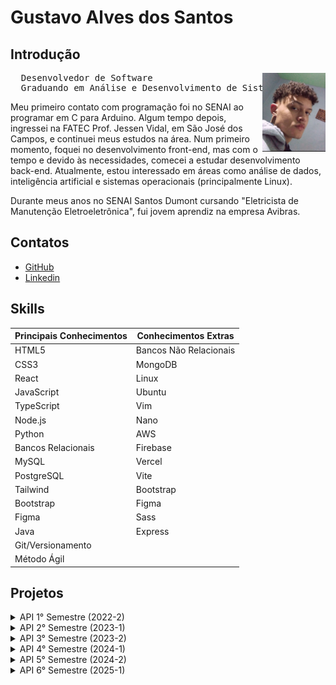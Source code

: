 # Gustavo Alves dos Santos

## Introdução
<img align="right" src="./assets/pfp.jpeg" alt="foto" width="20%" >
<p>
<pre>
  Desenvolvedor de Software   
  Graduando em Análise e Desenvolvimento de Sistemas
</pre>
</p>
 

Meu primeiro contato com programação foi no SENAI ao programar em C para Arduino. Algum tempo depois, ingressei na FATEC Prof. Jessen Vidal, em São José dos Campos, e continuei meus estudos na área. Num primeiro momento, foquei no desenvolvimento front-end, mas com o tempo e devido às necessidades, comecei a estudar desenvolvimento back-end. Atualmente, estou interessado em áreas como análise de dados, inteligência artificial e sistemas operacionais (principalmente Linux).


Durante meus anos no SENAI Santos Dumont cursando "Eletricista de Manutenção Eletroeletrônica", fui jovem aprendiz na empresa Avibras.

## Contatos
- [GitHub](https://github.com/ogustavoalves)
- [Linkedin](https://www.linkedin.com/in/ogustavoalves/)

## Skills

| **Principais Conhecimentos** | **Conhecimentos Extras**  |
|-----------------------------|--------------------------|
| HTML5                       | Bancos Não Relacionais   |
| CSS3                        | MongoDB                  |
| React                       | Linux                    |
| JavaScript                  | Ubuntu                   |
| TypeScript                  | Vim                      |
| Node.js                     | Nano                     |
| Python                      | AWS                      |
| Bancos Relacionais          | Firebase                 |
| MySQL                       | Vercel                   |
| PostgreSQL                  | Vite                     |
| Tailwind                    | Bootstrap                |
| Bootstrap                   | Figma                    |
| Figma                       | Sass                     |
| Java                        | Express                  |
| Git/Versionamento           |                          |
| Método Ágil                 |                          |

## Projetos

<details> 
<summary>API 1° Semestre (2022-2)</summary>

**Data:** *Agosto/2022*  
**Empresa:** *FATEC São José dos Campos - SP*  
Profº Antônio Egydio São Tiago Graça  

**Desafio:**  
Realizar a identificação de falhas nos equipamentos dos laboratórios de informática da FATEC-SJC, visando a abertura de solicitações internas para que as devidas correções sejam aplicadas de forma ágil e eficaz.

**Solução:**  
Para resolver o problema sugerido, criamos uma solução que facilita a abertura de chamados para o técnico e também possibilita a visualização rápida das máquinas em cada sala, permitindo que o técnico saiba o estado de cada uma. Essa visualização é personalizável.

A problemática apresentada era fazer o mapeamento dos computadores da FATEC que precisassem de manutenção, exibindo-os em um layout que mimetizasse os laboratórios.

A equipe chegou à seguinte solução:

**Requisitos**
- [x] Página Home
- [x] Páginas dos Laboratórios (3º e 4º andar)
- [x] Página do Técnico
- [x] Funções referentes ao login do Técnico
- [x] Implementação do Flask
- [x] Responsividade

### Imagens do Projeto
<img src="./assets/mvp-sprint4.gif" alt="aplicação rodando">

Para mais informações:  
[GitHub](https://github.com/ogustavoalves/API_MirageGroup)

#### Tecnologias Utilizadas

| Nome       | Descrição                                              |
|------------|--------------------------------------------------------|
| HTML5      | Estruturação de páginas web                            |
| CSS3       | Estilização das páginas web                            |
| JavaScript | Adicionar dinamismo/comportamento às páginas            |
| Bootstrap  | Framework CSS que facilita a estilização               |
| Python     | Linguagem de programação usada no backend               |
| Flask      | Microframework web usado como base da aplicação         |
| MySQL      | Banco de dados relacional para armazenar dados de usuários e login do técnico |
| Heroku     | Serviço usado para hospedar o backend                   |
| GitHub     | Usado para versionamento da aplicação                   |
| Figma      | Usado para desenvolver o MVP do projeto                 |

### Contribuições Pessoais

Na sessão de controle de chamados, fui responsável por exibir os cards e filtrá-los entre resolvidos e não resolvidos, atribuindo cores específicas para facilitar o entendimento do usuário. Isso foi feito usando JavaScript DOM, manipulando o HTML e CSS. No geral, minha participação prática nesse projeto foi mínima devido às minhas skills, que eram inferiores às dos meus colegas de equipe, então me reservei a dar suporte e fornecer/avaliar ideias com o time. 

### Hard Skills

| Skill          |  Proficiência |  Descrição                                                |
|----------------|---------------|-----------------------------------------------------------|
| HTML5          | 9/10          | Estruturar páginas web, usar elementos semânticos e aplicar técnicas de formatação e layout. |
| CSS3           | 9/10          | Estilizar páginas web aplicando técnicas de layout responsivo. |
| JavaScript DOM | 6/10          | Usar o JavaScript DOM para alterar elementos na aplicação web e exibir dinamicamente o conteúdo desejado. |
| Git            | 8/10          | Trabalhar com versionamento de código, dividindo o projeto em branches para melhor organização. |

### Soft Skills

- **Comunicação**:  
  Aprimorei minha capacidade de comunicar ideias com clareza e ouvir ativamente meus colegas de equipe em busca de consenso e soluções para os problemas impostos. Exemplo: quando precisávamos decidir o que seria melhor exibir na página inicial do app, concluímos que um "tutorial" de uso seria uma ótima escolha.

- **Trabalho em equipe**:  
  Desenvolvi uma melhor aptidão para trabalhar em equipe, combinando meus esforços com os dos outros e compensando falhas e fraquezas do grupo. Exemplo: ao decidir quais membros da equipe atuariam melhor no front-end e quais no back-end.

- **Resolução de problemas**:  
  Minha forma de enxergar problemas e apresentar soluções foi grandemente aprimorada. Tornei-me capaz de abordar um desafio grande, quebrando-o em partes menores e solucionando-as gradualmente. Também aprendi a priorizar soluções, focando naquelas que trariam maior valor ao cliente ou à pessoa com o problema.

</details>

<!----------------------------------------------->

<details> 
<summary>API 2° Semestre (2023-1)</summary>

**Data:** *Fevereiro/2023*  
**Empresa:** *FATEC São José dos Campos - SP*  
Profº Giuliano Araújo Bertoti  

**Problemática:**  
Muitas escolas enfrentam dificuldades no gerenciamento do fluxo escolar em sala de aula devido à falta de ferramentas adequadas para organizar e acompanhar as atividades de professores e alunos. Além disso, a limitação ou ausência de conexão com a internet em algumas regiões prejudica o uso de soluções baseadas na web, dificultando o acesso a informações essenciais para o planejamento e a execução das aulas. Isso cria a necessidade de uma solução prática, acessível e independente da conectividade, para que os professores possam gerenciar de forma eficiente as atividades escolares no dia a dia.

**Solução:**  
A solução encontrada foi uma aplicação para otimizar a gestão acadêmica, oferecendo funcionalidades que permitem o gerenciamento completo de alunos, turmas, atividades e notas. Com telas específicas para visão geral, cadastro e acompanhamento, o sistema centraliza informações e automatiza processos, proporcionando maior eficiência e organização no ambiente escolar. Essa solução visa atender às necessidades de professores, facilitando o monitoramento do desempenho dos alunos e o planejamento pedagógico.

**Composição**
- [x] Tela Home/"Visão Geral"
- [x] Tela de Aluno
- [x] Tela de Atividade
- [x] Tela de Notas
- [x] Cadastro de Turmas
- [x] Cadastro de Alunos
- [x] Cadastro de Atividades
- [x] Cadastro de Notas

### Imagens do Projeto
<img src="https://github.com/MirageGroup/API_MirageGroup_2sem/assets/56747051/0679c30b-f9d5-464e-81de-0c84bfbf7ad9" alt="aplicação rodando">

Para mais informações:  
[GitHub](https://github.com/MirageGroup/API_MirageGroup_2sem)

#### Tecnologias Utilizadas

| Skill      |  Descrição                                                     |
|------------|----------------------------------------------------------------|
| Java       | Linguagem usada no backend da aplicação.                       |
| Java Swing | Biblioteca usada para criar interfaces de aplicações Java Desktop. |
| MySQL      | Banco de dados relacional usado para armazenar as informações. |
| GitHub     | Usado para o versionamento da aplicação.                       |
| Figma      | Usado para desenvolver o MVP do projeto.                       |

### Contribuições Pessoais (Papel Scrum: Dev Team)

Fiquei encarregado de implementar o método que obtinha o nome das atividades ("Assignments"), utilizando "Java ArrayList", garantindo que a aplicação processasse e exibisse os dados de maneira eficiente. Além disso, cuidei de ajustes mínimos na aparência do app, aprimorando a experiência do usuário com detalhes visuais. Também contribui na modelagem do banco de dados em MySQL, ajudando a estruturar a base de dados de forma otimizada e alinhada às necessidades do projeto. Minha atuação foi fundamental para a integração entre o front-end e o back-end da aplicação.

### Hard Skills

| Skill      |  Proficiência |  Descrição                                                     |
|------------|---------------|----------------------------------------------------------------|
| Java       | 7/10          | Desenvolver com a linguagem e programar orientado a objetos.   |
| Java Swing | 6/10          | Criar interfaces (GUI) para programas Java Desktop.            |
| MySQL      | 8/10          | Desenvolvi melhor capacidade ao modelar banco de dados.        |
| GitHub/Git | 9/10          | Realizar merges de branches pessoais com a branch principal do projeto. |

### Soft Skills

- **Comunicação**:  
  Desenvolvi melhor capacidade de comunicar minhas falhas e necessidades à equipe. Exemplo: ao solicitar mais tempo para focar em entender Orientação a Objetos e a biblioteca Java Swing.

- **Trabalho em equipe**:  
  Aprimorei minha capacidade de trabalhar em equipe, aprendendo a dividir esforços e tarefas de acordo com as forças e capacidades de cada membro. Exemplo: dividir tarefas práticas e de estudo conforme a aptidão de cada integrante com Java e Orientação a Objetos.

- **Proatividade**:  
  Tornei-me capaz de identificar pontos onde minha atuação era necessária e agi para ajudar minha equipe.

- **Flexibilidade**:  
  Aprendi a lidar com a frustração e a reiniciar o projeto sem perder tempo. Exemplo: ao ter que descartar as interfaces feitas com JavaFX e reiniciar com Java Swing.

</details>

<!----------------------------------------------->

<details> 
<summary>API 3° Semestre (2023-2)</summary>

**Data:** *Agosto/2023*  
**Empresa:** *IONIC Health*  
**Área de atuação:** A Ionic Health atua na digitalização e automação da medicina diagnóstica, com foco em IoT, inteligência artificial e monitoramento remoto, otimizando processos médicos, equipamentos e serviços para melhorar a eficiência e qualidade na saúde​.

**Problemática:**  
Empresas que adotam padrões de qualidade baseados em ISOs frequentemente enfrentam desafios no gerenciamento de processos e procedimentos relacionados à sua aplicação. A falta de uma plataforma centralizada para organizar, monitorar e garantir conformidade dificulta a execução consistente desses padrões. Isso pode levar a falhas no acompanhamento das normas, retrabalho e perda de eficiência operacional, comprometendo a qualidade geral dos processos e a conformidade com auditorias.

**Solução:**  
A equipe desenvolveu como solução a plataforma, que visava resolver os desafios enfrentados por empresas que adotam padrões de qualidade baseados em ISOs, oferecendo um sistema centralizado para o gerenciamento de processos e evidências. Com funcionalidades como uma página de Kanban para visualização de tarefas, cadastro de processos e usuários, além de um sistema de login e controle de evidências, a ferramenta facilitava o acompanhamento das normas e promovia a conformidade. A responsividade garantia o acesso em diferentes dispositivos, melhorando a eficiência operacional e minimizando retrabalho, o que contribuiu para a qualidade e preparação para auditorias.

**Compisição**
- [x] Página de Kanban
- [x] Cadastro de processos
- [x] Cadastro/Login de usuário
- [x] Cadastro de evidências
- [x] Responsividade

### Imagens do Projeto
<img src="https://camo.githubusercontent.com/a7c73675294403daa2efb06d117a5429bb44562b81ac7646fb7c15579929520f/68747470733a2f2f696d672e796f75747562652e636f6d2f76692f6c6332583667744a5674592f6d617872657364656661756c742e6a7067" alt="aplicação rodando">

Para mais informações:  
[GitHub](https://github.com/MirageGroup/API_MirageGroup_3sem)

#### Tecnologias Utilizadas

| Nome         |  Descrição                                                              |
|--------------|-------------------------------------------------------------------------|
| Node.js      | Framework para rodar JavaScript como linguagem de backend.              |
| TypeScript   | Superset do JavaScript, adicionando tipagem estática opcional.          |
| MySQL        | Banco de dados relacional.                                              |
| React        | Biblioteca JavaScript usada para criar páginas web dinâmicas.           |
| Figma        | Usado para criar o MVP do projeto.                                      |

### Contribuições Pessoais (Papel Scrum: Dev Team)

Minhas funções incluíram a criação da maior parte do protótipo no Figma, onde desenvolvi o design das interfaces e a experiência do usuário, garantindo uma navegação intuitiva e fluída. Além disso, criei a estrutura da tela de Kanban, utilizando React com JavaScript, o que permitiu uma interação eficiente com as tarefas e um fluxo de trabalho organizado. Minha contribuição foi focada no front-end do projeto, assegurando que tanto o design visual quanto a implementação das funcionalidades estivessem alinhados com as necessidades do sistema.

### Hard Skills

| Skill       |  Proficiência |  Descrição   |
|-------------|---------------|--------------|
| JavaScript  | 8/10          | Aprendi a programar com JavaScript no front-end, usando-o no React. |
| React       | 8/10          | Aprendi a desenvolver páginas web dinâmicas usando React. |
| Figma       | 9/10          | Tornei-me capaz de criar protótipos no Figma. |

### Soft Skills

- **Autonomia**:  
  Fui capaz de identificar as necessidades da equipe e os problemas do projeto, tomando a frente para aprender como resolvê-los e efetivamente resolvê-los sem pedir auxílio dos meus colegas o tempo todo. Exemplo: ao criar o protótipo da plataforma no Figma, uma ferramenta com a qual tinha pouca experiência.

- **Desenvolver Soluções**:  
  Tendo em mente o problema apresentado, aprendi a desenvolver soluções pensando em ideias que abordam problemas semelhantes. Exemplo: quando sugeri a ideia de um Kanban como funcionalidade principal da plataforma.

</details>


<!----------------------------------------------->

<details> 
<summary>API 4° Semestre (2024-1)</summary>

**Data:** *Fevereiro/2024*  
**Empresa:** *SIATT*  
**Área de atuação:** A Siatt desenvolve sistemas de defesa de alta tecnologia, incluindo mísseis inteligentes e integração de sistemas complexos, fornecendo soluções avançadas para atender demandas militares e estratégicas no Brasil​.

**Problemática:**  
O agendamento de reuniões é um processo frequentemente ineficiente, especialmente em ambientes corporativos que envolvem diversas fontes de dados e necessidades distintas, como diferentes formatos (presencial, online, híbrido) e níveis de permissão. A ausência de automação nesse processo resulta em desperdício de tempo, conflitos de agenda e falta de organização. Além disso, a preparação manual de atas aumenta a carga administrativa, dificultando a otimização do fluxo de trabalho e a colaboração eficiente entre os participantes.

**Solução:**  
O time desenvolveu uma plataforma para otimizar o agendamento de reuniões em ambientes corporativos, resolvendo problemas de ineficiência e falta de organização. A aplicação incluía páginas para Home, Salas, Reuniões e Usuário, além de funcionalidades para cadastro, exclusão e edição de reuniões e usuários. A ferramenta automatizava o processo de agendamento e organização, minimizando conflitos de agenda e economizando tempo. A responsividade garantiu o acesso em diferentes dispositivos, enquanto a gestão de permissões e tipos de reuniões (presenciais, online ou híbridas) melhorava a colaboração e a eficiência do fluxo de trabalho.

**Composição**
- [x] Páginas: Home, Salas, Reuniões e Usuário
- [x] Cadastro de: Reuniões e Usuários
- [x] Funcionalidades relacionadas às reuniões (exclusão, deleção)
- [x] Responsividade

### Imagens do Projeto
<img src="./assets/API4.jpeg" alt="aplicação rodando">

Para mais informações:  
[GitHub](https://github.com/MirageGroup/API_MirageGroup_4sem)

#### Tecnologias Utilizadas

| Nome             |  Descrição                                                                  |
|------------------|-----------------------------------------------------------------------------|
| React            | Desenvolvimento da interface do usuário.                                    |
| TypeScript       | Linguagem utilizada para o desenvolvimento frontend e backend.              |
| Node.js          | Backend responsável por gerenciar as funcionalidades da aplicação.          |
| TypeORM          | Integração com o banco de dados para gerenciamento de informações.          |
| API do Zoom      | Conexão direta com o Zoom para facilitar a organização de reuniões virtuais. |
| AWS              | Hospedagem da aplicação e gerenciamento de serviços na nuvem.               |

### Contribuições Pessoais (Papel Scrum: Dev Team)

Efetuei algumas alterações mínimas no carousel de reuniões e no calendário, utilizando React com TypeScript, para melhorar a usabilidade e a performance dessas funcionalidades. Além disso, fui responsável pela criação do protótipo da aplicação no Figma, onde trabalhei no design das telas e na definição da experiência do usuário. Minha contribuição foi crucial para garantir que as interfaces fossem visualmente atraentes e funcionais, além de proporcionar uma base sólida para o desenvolvimento da aplicação.

### Hard Skills

| Skill       |  Proficiência |  Descrição   |
|-------------|---------------|--------------|
| TypeScript  | 6/10          | Aprimorei minha capacidade de desenvolver com TypeScript no front-end. |
| React       | 8/10          | Melhorei meu desenvolvimento de páginas web dinâmicas usando React. |
| Figma       | 9/10          | Tornei-me capaz de criar protótipos no Figma com mais eficiência e usando técnicas intermediárias. |

### Soft Skills

- **Pensamento em Terceira Pessoa (Usuário)**:  
  Fui capaz de aprimorar minha habilidade de me colocar no lugar do usuário. Exemplo: ao desenvolver a UI do projeto, precisei pensar em como o usuário agiria ao utilizar nossa plataforma.

</details>


<!------------------------------>

<details> 
<summary>API 5° Semestre (2024-2)</summary>

**Data:** *Agosto/2024*  
**Empresa:** *Kersys*  
**Área de atuação:** A Kersys é uma empresa brasileira que oferece soluções tecnológicas para a gestão florestal e agrícola, focando na otimização de recursos e processos. Seus sistemas auxiliam no planejamento e controle de plantios florestais e operações agrícolas.

**Problemática:**  
Desenvolver um aplicativo para produtores rurais, com o objetivo de permitir o acompanhamento das variações climáticas em suas lavouras. O sistema deve possibilitar o cadastro de pontos de monitoramento, permitindo a visualização de gráficos sobre a pluviometria e temperatura desde uma data informada até o momento atual.

**Solução:**  
A solução na qual o time chegou foi um plataforma interativa voltada para o gerenciamento de pontos georreferenciados, com foco em cultivos ou áreas específicas. Oferece funcionalidades completas, como cadastro e autenticação de usuários, mapeamento e registro de coordenadas, histórico de dados em um dashboard informativo, e personalização no perfil do usuário. Além disso, conta com notificações push para manter os usuários atualizados em tempo real. A interface intuitiva visa facilitar o uso, promovendo eficiência e organização.

**Composição**
- [x] Tela de Cadastro
- [x] Tela de Login
- [x] Funcionalidade de Cadastro/Login de usuário
- [x] Tela de seleção de pontos (mapa)
- [x] Tela de cadastro de coordenadas/cultivos
- [x] Tela de dashboard/histórico
- [x] Tela de perfil
- [x] Tela home
- [x] Funcionalidade de disparo de notificações push


### Imagens do Projeto
<img src="assets/gif-api-5.gif" alt="aplicação rodando">

Para mais informações:  
[GitHub](https://github.com/MirageGroup/API_MirageGroup_5_Semestre)

#### Tecnologias Utilizadas

| Nome         |  Descrição                                                              |
|--------------|-------------------------------------------------------------------------|
| Node.js      | Framework para rodar JavaScript como linguagem de backend.              |
| TypeScript   | Superset do JavaScript, adicionando tipagem estática opcional.          |
| Firebase     | Banco de dados não relacional.                                          |
| React Native | Estrutura de software usada para desenvolver aplicativos móveis.        |
| Figma        | Usado para criar o MVP do projeto.                                      |
| Android Studio | IDE usada para testar e criar aplicativos android.                    |

### Contribuições Pessoais (Papel Scrum: Product Owner)

Atuei como Product Owner, sendo responsável por conduzir o processo de coleta de requisitos, o que incluía fazer perguntas detalhadas ao cliente para entender suas necessidades e expectativas. Também apresentei as sprints, garantindo que a equipe tivesse clareza sobre os objetivos e as entregas em cada fase. A comunicação constante com o cliente e a equipe foi essencial para o sucesso do projeto.

Além disso, fui responsável por gerenciar diversos artefatos do Scrum, incluindo:

- **Product Backlog**: organizei, refinei e priorizei as histórias de usuário de acordo com o valor de negócio e a viabilidade técnica, em alinhamento com o cliente.
- **User Stories e Critérios de Aceitação**: escrevi e revisei user stories com critérios de aceitação claros, garantindo que os desenvolvedores tivessem uma base sólida para implementação.
- **Roadmap do Produto**: desenvolvi uma visão macro das funcionalidades, distribuídas por sprint, para garantir previsibilidade na entrega.
- **Definition of Done (DoD)**: alinhei com o time critérios mínimos para considerar uma funcionalidade completa, promovendo qualidade e consistência nas entregas.
- **Quadro no Jira**: organizei o fluxo das tarefas no Jira, categorizando por prioridade, tipo de entrega e status, o que ajudou na visualização e no acompanhamento do progresso do time.
- **Checklist de Revisão de Sprint**: elaborei e atualizei checklists para revisão das entregas a cada sprint, promovendo foco nos objetivos definidos.

Essa atuação me proporcionou uma visão estratégica do projeto e desenvolveu minha capacidade de tomada de decisão com base em feedback contínuo.


### Hard Skills

| Skill       |  Proficiência |  Descrição   |
|-------------|---------------|--------------|
| Jira        |    7/10       | Aprendi a usar a plataforma para gerenciar o projeto, quebrando e atribuindo tasks |
| Figma       |    9/10       | Aprimorei minha capacidade de criar o MVP do projeto. |


### Soft Skills

- **Comunicação em público**:  
  Tornei-me melhor em falar em público devido às apresentações de sprint ao cliente, aprendendo a apresentar nosso produto em um espaço de tempo curto no "formato de pitch de vendas". Exemplo: todas as apresentações de sprint da 5° API.

- **Priorizar tarefas**:  
  Aprendi a selecionar tarefas conforme seu valor para o projeto final, entendendo o que é de maior importância para o cliente e negociando com a equipe para focar em tal tarefa. Exemplo: quando decidimos deixar o sistema de login do usuário para a segunda sprint, focando na tarefa de "conectividade".

</details>

<!------------------------------>

<details> 
<summary>API 6° Semestre (2025-1)</summary>

**Data:** *Fevereito/2025*  
**Empresa:** *Dom Rock*  
**Área de atuação:** A Dom Rock atua na área de Big Data e Inteligência Artificial, oferecendo soluções para integração, análise e gestão de dados em larga escala. Suas plataformas atendem empresas B2B com foco em automação de decisões, otimização de processos e geração de insights estratégicos.


**Problema**:
Cuidadores de pessoas com Alzheimer frequentemente enfrentam dificuldades na tomada de decisões e na busca por informações específicas e confiáveis sobre os cuidados diários. Esses desafios se agravam em situações emergenciais ou em tópicos pouco explorados pelos materiais tradicionais.

**Desafio**:
Criar uma solução tecnológica baseada em inteligência artificial que forneça suporte informativo personalizado aos cuidadores, com embasamento científico e linguagem acessível.

Solução:
Desenvolvemos uma aplicação que integra uma LLM (Large Language Model) com a técnica de RAG (Retrieval-Augmented Generation), utilizando uma base composta por milhares de documentos científicos sobre o Alzheimer. A ferramenta permite que cuidadores façam perguntas diretamente à IA, recebendo respostas fundamentadas e contextualizadas. Adicionalmente, o sistema possui um módulo de Human Feedback, no qual o usuário compara respostas geradas por dois modelos distintos e as avalia com base em critérios definidos, contribuindo para o aprimoramento contínuo da solução.

**Composição**
- [x] Tela de caht
- [x] Tela de Dashboard
- [x] Funcionalidade de avaliação de respostas
- [x] Conexão com dois LLMs (Qwen & Deepseek)
- [x] "Tom de conversa" dos modelos editado visando maior empatia
- [x] Funcionalidade de RAG (Retrieval-Augmented Generation) 
- [x] Armazenamento de dados visando RLHF (Reinforcement learning from human feedback)


### Imagens do Projeto
<img src="assets/api_6.gif" alt="aplicação 6 rodando">

Para mais informações:  
[GitHub](https://github.com/MirageGroup/API_MirageGroup_6_Semestre)

#### Tecnologias Utilizadas

| Nome         | Descrição                                                               |
|--------------|-------------------------------------------------------------------------|
| Vue.js       | Framework progressivo para a construção de interfaces de usuário. |
| Spring Boot  | Framework para facilitar a criação de aplicações Java autônomas e baseadas em microserviços. |
| Python       | Linguagem de programação de alto nível, amplamente usada para desenvolvimento web, análise de dados e inteligência artificial. |
| FastAPI      | Moderno framework web para a construção de APIs com Python, baseado em tipos padrão do Python. |
| LangChain    | Framework para o desenvolvimento de aplicações alimentadas por grandes modelos de linguagem (LLMs). |
| Groq         | Plataforma de inferência para LLMs que oferece desempenho de baixa latência. |
| Qwen         | Família de modelos de linguagem grandes de código aberto, desenvolvidos pelo Alibaba Cloud. |
| DeepSeek     | Modelos de linguagem grandes de código aberto para uma variedade de tarefas. |
| MongoDB      | Banco de dados NoSQL orientado a documentos, projetado para escalabilidade e agilidade no desenvolvimento. |
| ChromaDB | Banco de dados de vetores de código aberto, ideal para aplicações de IA. |

### Contribuições Pessoais (Papel Scrum: Dev Team)

Atuei como Product Owner, sendo responsável por conduzir o processo de coleta de requisitos, o que incluía fazer perguntas detalhadas ao cliente para entender suas necessidades e expectativas. Também apresentei as sprints, garantindo que a equipe tivesse clareza sobre os objetivos e as entregas em cada fase. A comunicação constante com o cliente e a equipe foi essencial para o sucesso do projeto.

### Hard Skills

| Skill       |  Proficiência |  Descrição   |
|-------------|---------------|--------------|
| LangChain   |    9/10       | Aprendi a usar o framework de trabalho com LLMs que facilita o fluxo de criação e gerenciamento dos modelos. |
| FastAPI     |    7/10       | Aprendi a disponibilizar serviços via interface de programação. |
| Groq        |    9/10       | Aprendi a usar a ferramenta de aceleração de aceleração de respostas de LLMs. |
| ChromaDB    |    7/10       | Aprendi a armazenar localmente os vetores semânticos para serem posteriormente recuperados e usados no RAG. |
| Python      |    9/10       | Aprimorei minhas habilidades em programação orientada a objetos, consumo de APIs e padrões de projetos num geral (principalmente envolvendo IAs). |


### Soft Skills

- **Autonomia e comunicação assertiva**:  
  Desenvolvi autonomia ao conduzir apresentações de sprint ao cliente, assumindo a responsabilidade de apresentar o progresso do time de forma objetiva e estratégica, no estilo "pitch de vendas", mesmo com tempo limitado.  
  *Exemplo: quando organizei-me com um colega para desenvolver o serviço de comunicação com as LLMs e disponibilizar via API.*

- **Capacidade de resolução de problemas e tomada de decisão**:  
  Aprimorei minha capacidade de resolver problemas ao tomar decisões sobre prioridades junto à equipe, considerando o impacto para o cliente e o prazo do projeto.  
  *Exemplo: quando, ao não conseguir armazenar os vetores semânticos remotamente os vetores semânticos, organizei o projeto para apontar localmente os dados de modo a tornar mais simples a utilização de outros membros da equipe.*


</details>
